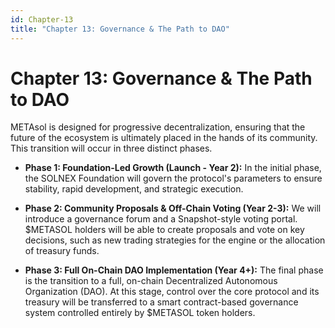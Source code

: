 ```yaml
---
id: Chapter-13
title: "Chapter 13: Governance & The Path to DAO"
---
```


# Chapter 13: Governance & The Path to DAO

METAsol is designed for progressive decentralization, ensuring that the future of the ecosystem is ultimately placed in the hands of its community. This transition will occur in three distinct phases.

* **Phase 1: Foundation-Led Growth (Launch - Year 2):** In the initial phase, the SOLNEX Foundation will govern the protocol's parameters to ensure stability, rapid development, and strategic execution.

* **Phase 2: Community Proposals & Off-Chain Voting (Year 2-3):** We will introduce a governance forum and a Snapshot-style voting portal. $METASOL holders will be able to create proposals and vote on key decisions, such as new trading strategies for the engine or the allocation of treasury funds.

* **Phase 3: Full On-Chain DAO Implementation (Year 4+):** The final phase is the transition to a full, on-chain Decentralized Autonomous Organization (DAO). At this stage, control over the core protocol and its treasury will be transferred to a smart contract-based governance system controlled entirely by $METASOL token holders.